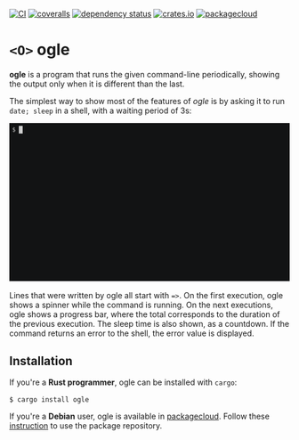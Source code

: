 [![CI](https://github.com/lpenz/ogle/actions/workflows/ci.yml/badge.svg)](https://github.com/lpenz/ogle/actions/workflows/ci.yml)
[![coveralls](https://coveralls.io/repos/github/lpenz/ogle/badge.svg?branch=main)](https://coveralls.io/github/lpenz/ogle?branch=main)
[![dependency status](https://deps.rs/repo/github/lpenz/ogle/status.svg)](https://deps.rs/repo/github/lpenz/ogle)
[![crates.io](https://img.shields.io/crates/v/ogle)](https://crates.io/crates/ogle)
[![packagecloud](https://img.shields.io/badge/deb-packagecloud.io-844fec.svg)](https://packagecloud.io/app/lpenz/debian/search?q=ogle)

# `<O>` ogle

**ogle** is a program that runs the given command-line periodically,
showing the output only when it is different than the last.

The simplest way to show most of the features of *ogle* is by asking
it to run `date; sleep` in a shell, with a waiting period of 3s:

![demo](demos/demo-sleep.gif)

Lines that were written by ogle all start with `=>`. On the first
execution, ogle shows a spinner while the command is running. On the
next executions, ogle shows a progress bar, where the total
corresponds to the duration of the previous execution. The sleep time
is also shown, as a countdown. If the command returns an error to the
shell, the error value is displayed.


## Installation

If you're a **Rust programmer**, ogle can be installed with `cargo`:

```
$ cargo install ogle
```

If you're a **Debian** user, ogle is available in
[packagecloud](https://packagecloud.io/app/lpenz/debian/search?q=ogle). Follow
these
[instruction](https://packagecloud.io/lpenz/debian/install#manual) to
use the package repository.


[watch (1)]: https://linux.die.net/man/1/watch

